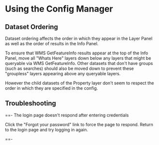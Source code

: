 ---
---

# Using the Config Manager

## Dataset Ordering

Dataset ordering affects the order in which they appear in the Layer Panel as well as the order of results in the Info Panel.

To ensure that WMS GetFeatureInfo results appear at the top of the Info Panel, move all "Whats Here" layers down below any layers that might be queryable via WMS GetFeatureInfo. Other datasets that don't have groups (such as searches) should also be moved down to prevent these "groupless" layers appearing above any queryable layers.

However the child datasets of the Property layer don't seem to respect the order in which they are specified in the config.

## Troubleshooting

==- The login page doesn't respond after entering credentials

Click the "Forgot your password" link to force the page to respond. Return to the login page and try logging in again.

==-
